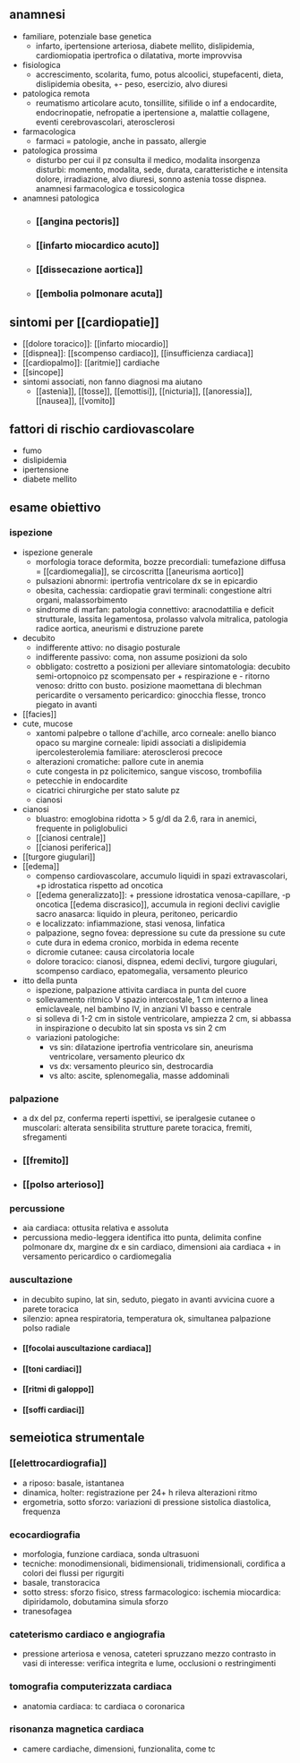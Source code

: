 ## anamnesi
- familiare, potenziale base genetica
	- infarto, ipertensione arteriosa, diabete mellito, dislipidemia, cardiomiopatia ipertrofica o dilatativa, morte improvvisa
- fisiologica
	- accrescimento, scolarita, fumo, potus alcoolici, stupefacenti, dieta, dislipidemia obesita, +- peso, esercizio, alvo diuresi
- patologica remota
	- reumatismo articolare acuto, tonsillite, sifilide o inf a endocardite, endocrinopatie, nefropatie a ipertensione a, malattie collagene, eventi cerebrovascolari, aterosclerosi
- farmacologica
	- farmaci = patologie, anche in passato, allergie
- patologica prossima
	- disturbo per cui il pz consulta il medico, modalita insorgenza disturbi: momento, modalita, sede, durata, caratteristiche e intensita dolore, irradiazione, alvo diuresi, sonno astenia tosse dispnea. anamnesi farmacologica e tossicologica
- anamnesi patologica
	- ### [[angina pectoris]]
	- ### [[infarto miocardico acuto]]
	- ### [[dissecazione aortica]]
	- ### [[embolia polmonare acuta]]
## sintomi per [[cardiopatie]]
- [[dolore toracico]]: [[infarto miocardio]]
- [[dispnea]]: [[scompenso cardiaco]], [[insufficienza cardiaca]]
- [[cardiopalmo]]: [[aritmie]] cardiache
- [[sincope]]
- sintomi associati, non fanno diagnosi ma aiutano
	- [[astenia]], [[tosse]], [[emottisi]], [[nicturia]], [[anoressia]], [[nausea]], [[vomito]] 
## fattori di rischio cardiovascolare
- fumo
- dislipidemia
- ipertensione
- diabete mellito
## esame obiettivo
### ispezione
- ispezione generale
	- morfologia torace deformita, bozze precordiali: tumefazione diffusa = [[cardiomegalia]], se circoscritta [[aneurisma aortico]]
	- pulsazioni abnormi: ipertrofia ventricolare dx se in epicardio
	- obesita, cachessia: cardiopatie gravi terminali: congestione altri organi, malassorbimento
	- sindrome di marfan: patologia connettivo: aracnodattilia e deficit strutturale, lassita legamentosa, prolasso valvola mitralica, patologia radice aortica, aneurismi e distruzione parete
- decubito
	- indifferente attivo: no disagio posturale
	- indifferente passivo: coma, non assume posizioni da solo
	- obbligato: costretto a posizioni per alleviare sintomatologia: decubito semi-ortopnoico pz scompensato per + respirazione e - ritorno venoso: dritto con busto. posizione maomettana di blechman pericardite o versamento pericardico: ginocchia flesse, tronco piegato in avanti
- [[facies]]
- cute, mucose
	- xantomi palpebre o tallone d'achille, arco corneale: anello bianco opaco su margine corneale: lipidi associati a dislipidemia ipercolesterolemia familiare: aterosclerosi precoce
	- alterazioni cromatiche: pallore cute in anemia
	- cute congesta in pz policitemico, sangue viscoso, trombofilia
	- petecchie in endocardite
	- cicatrici chirurgiche per stato salute pz
	- cianosi
- cianosi
	- bluastro: emoglobina ridotta > 5 g/dl da 2.6, rara in anemici, frequente in poliglobulici
	- [[cianosi centrale]]
	- [[cianosi periferica]]
- [[turgore giugulari]]
- [[edema]]
	- compenso cardiovascolare, accumulo liquidi in spazi extravascolari, +p idrostatica rispetto ad oncotica
	- [[edema generalizzato]]: + pressione idrostatica venosa-capillare, -p oncotica [[edema discrasico]], accumula in regioni declivi caviglie sacro anasarca: liquido in pleura, peritoneo, pericardio
	- e localizzato: infiammazione, stasi venosa, linfatica
	- palpazione, segno fovea: depressione su cute da pressione su cute
	- cute dura in edema cronico, morbida in edema recente
	- dicromie cutanee: causa circolatoria locale
	- dolore toracico: cianosi, dispnea, edemi declivi, turgore giugulari, scompenso cardiaco, epatomegalia, versamento pleurico
- itto della punta
	- ispezione, palpazione attivita cardiaca in punta del cuore
	- sollevamento ritmico V spazio intercostale, 1 cm interno a linea emiclaveale, nel bambino IV, in anziani VI basso e centrale
	- si solleva di 1-2 cm in sistole ventricolare, ampiezza 2 cm, si abbassa in inspirazione o decubito lat sin sposta vs sin 2 cm
	- variazioni patologiche:
		- vs sin: dilatazione ipertrofia ventricolare sin, aneurisma ventricolare, versamento pleurico dx
		- vs dx: versamento pleurico sin, destrocardia
		- vs alto: ascite, splenomegalia, masse addominali
### palpazione
- a dx del pz, conferma reperti ispettivi, se iperalgesie cutanee o muscolari: alterata sensibilita strutture parete toracica, fremiti, sfregamenti
- ### [[fremito]]
- ### [[polso arterioso]]
### percussione
- aia cardiaca: ottusita relativa e assoluta
- percussiona medio-leggera identifica itto punta, delimita confine polmonare dx, margine dx e sin cardiaco, dimensioni aia cardiaca + in versamento pericardico o cardiomegalia
### auscultazione
- in decubito supino, lat sin, seduto, piegato in avanti avvicina cuore a parete toracica
- silenzio: apnea respiratoria, temperatura ok, simultanea palpazione polso radiale
- #### [[focolai auscultazione cardiaca]]
- #### [[toni cardiaci]]
- #### [[ritmi di galoppo]]
- #### [[soffi cardiaci]]
## semeiotica strumentale
### [[elettrocardiografia]]
- a riposo: basale, istantanea
- dinamica, holter: registrazione per 24+ h rileva alterazioni ritmo
- ergometria, sotto sforzo: variazioni di pressione sistolica diastolica, frequenza
### ecocardiografia
- morfologia, funzione cardiaca, sonda ultrasuoni
- tecniche: monodimensionali, bidimensionali, tridimensionali, cordifica a colori dei flussi per rigurgiti
- basale, transtoracica
- sotto stress: sforzo fisico, stress farmacologico: ischemia miocardica: dipiridamolo, dobutamina simula sforzo
- tranesofagea
### cateterismo cardiaco e angiografia
- pressione arteriosa e venosa, cateteri spruzzano mezzo contrasto in vasi di interesse: verifica integrita e lume, occlusioni o restringimenti
### tomografia computerizzata cardiaca
- anatomia cardiaca: tc cardiaca o coronarica
### risonanza magnetica cardiaca
- camere cardiache, dimensioni, funzionalita, come tc